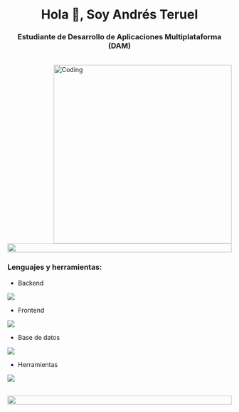 <h1 align="center">Hola 👋, Soy Andrés Teruel</h1>
<h3 align="center">Estudiante de Desarrollo de Aplicaciones Multiplataforma (DAM)</h3>

<br>

<img align="right" alt="Coding" width="400" src="https://user-images.githubusercontent.com/74038190/229223263-cf2e4b07-2615-4f87-9c38-e37600f8381a.gif">
<br>

<img src="https://i.imgur.com/dBaSKWF.gif" height="20" width="100%">

<h3 align="left">Lenguajes y herramientas:</h3>

- Backend
<p align="left">
    <img src="https://skillicons.dev/icons?i=php,java,py,spring" />
</p>

- Frontend
<p align="left">
    <img src="https://skillicons.dev/icons?i=ts,js,react,nextjs" />
</p>

- Base de datos
<p align="left">
    <img src="https://skillicons.dev/icons?i=mongodb,mysql" />
</p>

- Herramientas
<p align="left">
    <img src="https://skillicons.dev/icons?i=git,github,docker,vscode,postman,linux" />
</p>

<br/>

<img src="https://i.imgur.com/dBaSKWF.gif" height="20" width="100%">
